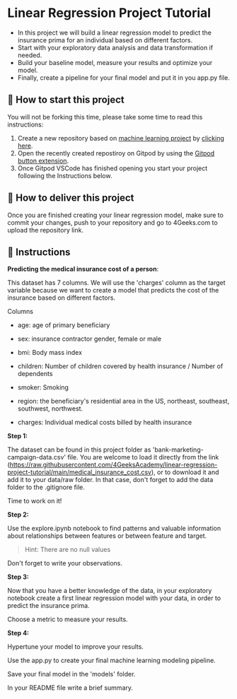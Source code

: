 <!-- hide -->
# Linear Regression Project Tutorial
<!-- endhide -->

- In this project we will build a linear regression model to predict the insurance prima for an individual based on different factors.
- Start with your exploratory data analysis and data transformation if needed.
- Build your baseline model, measure your results and optimize your model.
- Finally, create a pipeline for your final model and put it in you app.py file. 

## 🌱  How to start this project

You will not be forking this time, please take some time to read this instructions:

1. Create a new repository based on [machine learning project](https://github.com/4GeeksAcademy/machine-learning-python-template/generate) by [clicking here](https://github.com/4GeeksAcademy/machine-learning-python-template).
2. Open the recently created repostiroy on Gitpod by using the [Gitpod button extension](https://www.gitpod.io/docs/browser-extension/).
3. Once Gitpod VSCode has finished opening you start your project following the Instructions below.

## 🚛 How to deliver this project

Once you are finished creating your linear regression model, make sure to commit your changes, push to your repository and go to 4Geeks.com to upload the repository link.

## 📝 Instructions

**Predicting the medical insurance cost of a person**:

This dataset has 7 columns. We will use the 'charges' column as the target variable because we want to create a model that predicts the cost of the insurance based on different factors.

Columns

- age: age of primary beneficiary

- sex: insurance contractor gender, female or male

- bmi: Body mass index

- children: Number of children covered by health insurance / Number of dependents

- smoker: Smoking

- region: the beneficiary's residential area in the US, northeast, southeast, southwest, northwest.

- charges: Individual medical costs billed by health insurance



**Step 1:**

The dataset can be found in this project folder as 'bank-marketing-campaign-data.csv' file. You are welcome to load it directly from the link (https://raw.githubusercontent.com/4GeeksAcademy/linear-regression-project-tutorial/main/medical_insurance_cost.csv), or to download it and add it to your data/raw folder. In that case, don't forget to add the data folder to the .gitignore file.

Time to work on it!

**Step 2:**

Use the explore.ipynb notebook to find patterns and valuable information about relationships between features or between feature and target.

>Hint: There are no null values

Don't forget to write your observations.


**Step 3:**

Now that you have a better knowledge of the data, in your exploratory notebook create a first linear regression model with your data, in order to predict the insurance prima.

Choose a metric to measure your results.

**Step 4:**

Hypertune your model to improve your results.

Use the app.py to create your final machine learning modeling pipeline. 

Save your final model in the 'models' folder.

In your README file write a brief summary.
